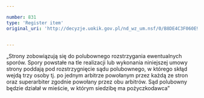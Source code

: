 ```yaml
---

number: 831
type: 'Register item'
original_uri: 'http://decyzje.uokik.gov.pl/nd_wz_um.nsf/0/B8DE4C3F060E9AD9C12572DD003296EB?OpenDocument'


---
```


„Strony zobowiązują się do polubownego rozstrzygania ewentualnych sporów. Spory powstałe na tle realizacji lub wykonania niniejszej umowy strony poddają pod rozstrzygnięcie sądu polubownego, w którego skłąd wejdą trzy osoby tj. po jednym arbitrze powołanym przez każdą ze stron oraz superarbiter zgodnie powołany przez obu arbitrów. Sąd polubowny będzie działał w mieście, w którym siedzibę ma pożyczkodawca”
